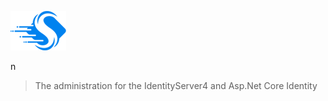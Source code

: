 ![Logo](docs/Images/Skoruba.IdentityServer4.Admin-Logo-ReadMe.png)

n

> The administration for the IdentityServer4 and Asp.Net Core Identity
